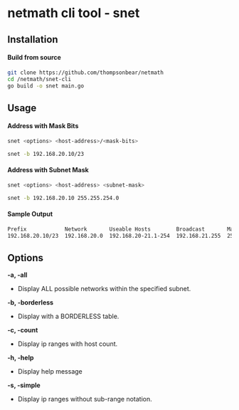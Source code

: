 # netmath cli tool - snet

## Installation

#### Build from source

```Bash
git clone https://github.com/thompsonbear/netmath
cd /netmath/snet-cli
go build -o snet main.go
```

## Usage

#### Address with Mask Bits

```Bash
snet <options> <host-address>/<mask-bits>
```

```Bash
snet -b 192.168.20.10/23
```

#### Address with Subnet Mask

```Bash
snet <options> <host-address> <subnet-mask>
```

```Bash
snet -b 192.168.20.10 255.255.254.0
```

#### Sample Output

```Bash
Prefix            Network       Useable Hosts        Broadcast       Mask
192.168.20.10/23  192.168.20.0  192.168.20-21.1-254  192.168.21.255  255.255.254.0
```

## Options

**-a, -all**

- Display ALL possible networks within the specified subnet.

**-b, -borderless**

- Display with a BORDERLESS table.

**-c, -count**

- Display ip ranges with host count.

**-h, -help**

- Display help message

**-s, -simple**

- Display ip ranges without sub-range notation.
